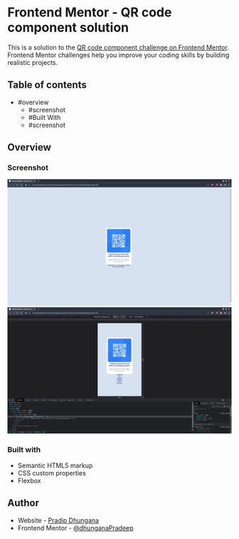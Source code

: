 # Frontend Mentor - QR code component solution

This is a solution to the [QR code component challenge on Frontend Mentor](https://www.frontendmentor.io/challenges/qr-code-component-iux_sIO_H). Frontend Mentor challenges help you improve your coding skills by building realistic projects. 

## Table of contents

- #overview
  - #screenshot
  - #Built With
  - #screenshot

## Overview

### Screenshot

![CHEESE!](screenshot/desktop-view.png)
![CHEESE!](screenshot/mobile-view.png)

### Built with

- Semantic HTML5 markup
- CSS custom properties
- Flexbox

## Author

- Website - [Pradip Dhungana](https://www.dhunganapradip.com.np)
- Frontend Mentor - [@dhunganaPradeep](https://www.frontendmentor.io/profile/dhunganaPradeep)

